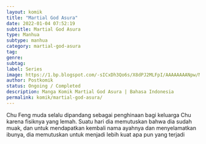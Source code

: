 ```yaml
---
layout: komik
title: "Martial God Asura"
date: 2022-01-04 07:52:19
subtitle: Martial God Asura
type: Manhua
subtype: manhua
category: martial-god-asura
tag: 
genre: 
subtag: 
label: Series
image: https://1.bp.blogspot.com/-sICxDh3Qo6s/X8dPJ2MLFpI/AAAAAAAANpw/MrQZJFLS7G8nJ6Q__Aofjf-5uL30zmGhACLcBGAsYHQ/s72-c/martial-god-asura-995437-dx6jtXil.jpg
author: Postkomik
status: Ongoing / Completed
description: Manga Komik Martial God Asura | Bahasa Indonesia
permalink: komik/martial-god-asura/
---
```


Chu Feng muda selalu dipandang sebagai penghinaan bagi keluarga Chu karena fisiknya yang lemah. Suatu hari dia memutuskan bahwa dia sudah muak, dan untuk mendapatkan kembali nama ayahnya dan menyelamatkan ibunya, dia memutuskan untuk menjadi lebih kuat apa pun yang terjadi
